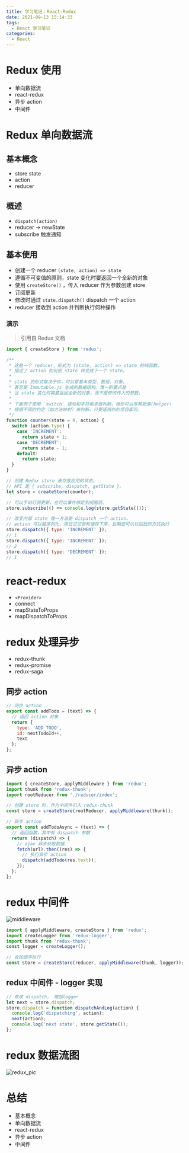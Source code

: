 ```yaml
---
title: 学习笔记：React-Redux
date: 2021-09-13 15:14:33
tags:
  - React 学习笔记
categories:
  - React
---
```


# Redux 使用

- 单向数据流
- react-redux
- 异步 action
- 中间件

# Redux 单向数据流

## 基本概念

- store state
- action
- reducer

## 概述

- `dispatch(action)`
- reducer -> newState
- subscribe 触发通知

## 基本使用

- 创建一个 reducer `(state, action) => state`
- 遵循不可变值的原则，state 变化时要返回一个全新的对象
- 使用 `createStore()` ，传入 reducer 作为参数创建 store
- 订阅更新
- 修改时通过 `state.dispatch()` dispatch 一个 action
- reducer 接收到 action 并判断执行何种操作

### 演示

> 引用自 Redux 文档

```jsx
import { createStore } from 'redux';

/**
 * 这是一个 reducer，形式为 (state, action) => state 的纯函数。
 * 描述了 action 如何把 state 转变成下一个 state。
 *
 * state 的形式取决于你，可以是基本类型、数组、对象、
 * 甚至是 Immutable.js 生成的数据结构。惟一的要点是
 * 当 state 变化时需要返回全新的对象，而不是修改传入的参数。
 *
 * 下面例子使用 `switch` 语句和字符串来做判断，但你可以写帮助类(helper)
 * 根据不同的约定（如方法映射）来判断，只要适用你的项目即可。
 */
function counter(state = 0, action) {
  switch (action.type) {
    case 'INCREMENT':
      return state + 1;
    case 'DECREMENT':
      return state - 1;
    default:
      return state;
  }
}

// 创建 Redux store 来存放应用的状态。
// API 是 { subscribe, dispatch, getState }。
let store = createStore(counter);

// 可以手动订阅更新，也可以事件绑定到视图层。
store.subscribe(() => console.log(store.getState()));

// 改变内部 state 惟一方法是 dispatch 一个 action。
// action 可以被序列化，用日记记录和储存下来，后期还可以以回放的方式执行
store.dispatch({ type: 'INCREMENT' });
// 1
store.dispatch({ type: 'INCREMENT' });
// 2
store.dispatch({ type: 'DECREMENT' });
// 1
```

# react-redux

- `<Provider>`
- connect
- mapStateToProps
- mapDispatchToProps

# redux 处理异步

- redux-thunk
- redux-promise
- redux-saga

## 同步 action

```jsx
// 同步 action
export const addTodo = (text) => {
  // 返回 action 对象
  return {
    type: 'ADD_TODO',
    id: nextTodoId++,
    text
  };
};
```

## 异步 action

```jsx
import { createStore, applyMiddleware } from 'redux';
import thunk from 'redux-thunk';
import rootReducer from './reducer/index';

// 创建 store 时，作为中间件引入 redux-thunk
const store = createStore(rootReducer, applyMiddleware(thunk));
```

```jsx
// 异步 action
export const addTodoAsync = (text) => {
  // 返回函数，其中有 dispatch 参数
  return (dispatch) => {
    // ajax 异步获取数据
    fetch(url).then((res) => {
      // 执行异步 action
      dispatch(addTodo(res.text));
    });
  };
};
```

# redux 中间件

![middleware](middleware.png)

```jsx
import { applyMiddleware, createStore } from 'redux';
import createLogger from 'redux-logger';
import thunk from 'redux-thunk';
const logger = createLogger();

// 会按顺序执行
const store = createStore(reducer, applyMiddleware(thunk, logger));
```

## redux 中间件 - logger 实现

```jsx
// 修改 dispatch， 增加logger
let next = store.dispatch;
store.dispatch = function dispatchAndLog(action) {
  console.log('dispatching', action);
  next(action);
  console.log('next state', store.getState());
};
```

# redux 数据流图

![redux_pic](redux_pic.png)

# 总结

- 基本概念
- 单向数据流
- react-redux
- 异步 action
- 中间件
